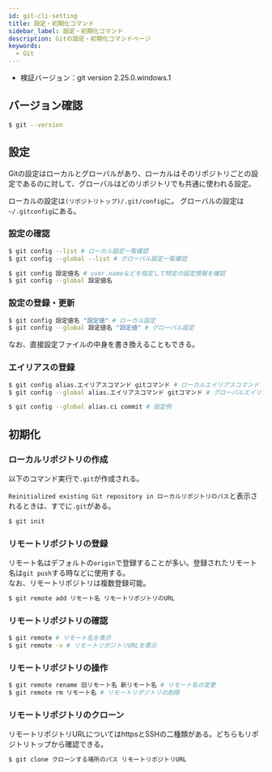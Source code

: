 ```yaml
---
id: git-cli-setting
title: 設定・初期化コマンド
sidebar_label: 設定・初期化コマンド
description: Gitの設定・初期化コマンドページ
keywords:
  - Git
---
```


- 検証バージョン：git version 2.25.0.windows.1

## バージョン確認
```bash
$ git --version
```

## 設定
Gitの設定はローカルとグローバルがあり、ローカルはそのリポジトリごとの設定であるのに対して、グローバルはどのリポジトリでも共通に使われる設定。

ローカルの設定は`(リポジトリトップ)/.git/config`に。
グローバルの設定は`~/.gitconfig`にある。

### 設定の確認
```bash
$ git config --list # ローカル設定一覧確認
$ git config --global --list # グローバル設定一覧確認

$ git config 設定値名 # user.nameなどを指定して特定の設定情報を確認
$ git config --global 設定値名
```

### 設定の登録・更新
```bash
$ git config 設定値名 "設定値" # ローカル設定
$ git config --global 設定値名 "設定値" # グローバル設定
```

なお、直接設定ファイルの中身を書き換えることもできる。

### エイリアスの登録
```bash
$ git config alias.エイリアスコマンド gitコマンド # ローカルエイリアスコマンド
$ git config --global alias.エイリアスコマンド gitコマンド # グローバルエイリアスコマンド

$ git config --global alias.ci commit # 設定例
```

## 初期化
### ローカルリポジトリの作成
以下のコマンド実行で`.git`が作成される。

`Reinitialized existing Git repository in ローカルリポジトリのパス`と表示されるときは、すでに`.git`がある。
```bash
$ git init
```

### リモートリポジトリの登録
リモート名はデフォルトの`origin`で登録することが多い。登録されたリモート名は`git push`する時などに使用する。  
なお、リモートリポジトリは複数登録可能。
```bash
$ git remote add リモート名 リモートリポジトリのURL
```

### リモートリポジトリの確認
```bash
$ git remote # リモート名を表示
$ git remote -v # リモートリポジトリURLを表示
```

### リモートリポジトリの操作
```bash
$ git remote rename 旧リモート名 新リモート名 # リモート名の変更
$ git remote rm リモート名 # リモートリポジトリの削除
```

### リモートリポジトリのクローン
リモートリポジトリURLについてはhttpsとSSHの二種類がある。どちらもリポジトリトップから確認できる。
```bash
$ git clone クローンする場所のパス リモートリポジトリURL
```